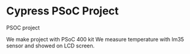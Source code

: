 # Cypress PSoC Project
PSOC project

We make project with PSoC 400 kit
We measure temperature with lm35 sensor and showed on LCD screen.
